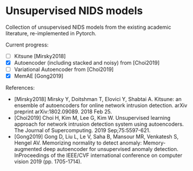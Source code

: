 # Unsupervised NIDS models

Collection of unsupervised NIDS models from the existing academic literature, re-implemented in Pytorch.

Current progress:
- [ ] Kitsune [Mirsky2018]
- [x] Autoencoder (including stacked and noisy) from [Choi2019]
- [ ] Variational Autoencoder from [Choi2019]
- [x] MemAE [Gong2019]

References:

- [Mirsky2018] Mirsky Y, Doitshman T, Elovici Y, Shabtai A. Kitsune: an ensemble of autoencoders for online network intrusion detection. arXiv preprint arXiv:1802.09089. 2018 Feb 25.
- [Choi2019] Choi H, Kim M, Lee G, Kim W. Unsupervised learning approach for network intrusion detection system using autoencoders. The Journal of Supercomputing. 2019 Sep;75:5597-621.
- [Gong2019] Gong D, Liu L, Le V, Saha B, Mansour MR, Venkatesh S, Hengel AV. Memorizing normality to detect anomaly: Memory-augmented deep autoencoder for unsupervised anomaly detection. InProceedings of the IEEE/CVF international conference on computer vision 2019 (pp. 1705-1714).